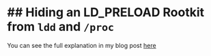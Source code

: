 
# ## Hiding an LD_PRELOAD Rootkit from `ldd` and `/proc`

You can see the full explanation in my blog post [here](https://matheuzsecurity.github.io/hacking/ldpreload-rootkit/)
